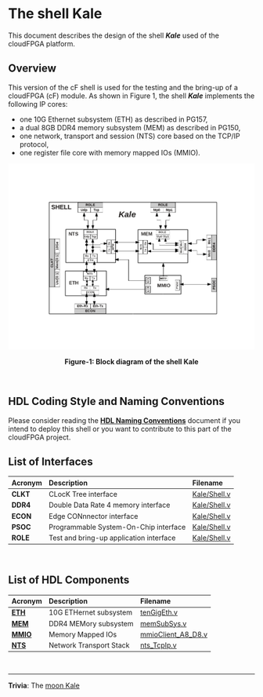 # The shell Kale
This document describes the design of the shell **_Kale_** used of the cloudFPGA platform.

## Overview
This version of the cF shell is used for the testing and the bring-up of a cloudFPGA (cF) module.
As shown in Figure 1, the shell **_Kale_** implements the following IP cores:
  - one 10G Ethernet subsystem (ETH) as described in PG157,
  - a dual 8GB DDR4 memory subsystem (MEM) as described in PG150,
  - one network, transport and session (NTS) core based on the TCP/IP protocol,
  - one register file core with memory mapped IOs (MMIO).

![Block diagram of Kale](./imgs/Fig-SHELL-Kale.png#center)
<p align="center"><b>Figure-1: Block diagram of the shell Kale</b></p>
<br>

## HDL Coding Style and Naming Conventions
Please consider reading the [**HDL Naming Conventions**](./hdl-naming-conventions.md) document if you intend to deploy this shell or you want to contribute to this part of the cloudFPGA project.
<br>

## List of Interfaces

| Acronym         | Description                                           | Filename
|:----------------|:------------------------------------------------------|:--------------
| **CLKT**        | CLocK Tree interface                                  | [Kale/Shell.v](../SRA/LIB/SHELL/Kale/Shell.v)
| **DDR4**        | Double Data Rate 4 memory interface                   | [Kale/Shell.v](../SRA/LIB/SHELL/Kale/Shell.v)
| **ECON**        | Edge CONnnector interface                             | [Kale/Shell.v](../SRA/LIB/SHELL/Kale/Shell.v)
| **PSOC**        | Programmable System-On-Chip interface                 | [Kale/Shell.v](../SRA/LIB/SHELL/Kale/Shell.v)
| **ROLE**        | Test and bring-up application interface               | [Kale/Shell.v](../SRA/LIB/SHELL/Kale/Shell.v)
<br>

## List of HDL Components

| Acronym                                          | Description                | Filename
|:-------------------------------------------------|:---------------------------|:--------------
| **[ETH](../SRA/LIB/SHELL/LIB/hdl/eth/ETH.md)**   | 10G ETHernet subsystem     | [tenGigEth.v](../SRA/LIB/SHELL/LIB/hdl/eth/tenGigEth.v)
| **[MEM](../SRA/LIB/SHELL/LIB/hdl/eth/MEM.md)**   | DDR4 MEMory subsystem      | [memSubSys.v](../SRA/LIB/SHELL/LIB/hdl/mem/memSubSys.v)
| **[MMIO](../SRA/LIB/SHELL/LIB/hdl/mmio/MMIO.md)**| Memory Mapped IOs          | [mmioClient_A8_D8.v](../SRA/LIB/SHELL/LIB/hdl/mmio/mmioClient_A8_D8.v)
| **[NTS](./NTS/README.md)**                       | Network Transport Stack    | [nts_TcpIp.v](../SRA/LIB/SHELL/LIB/hdl/nts/nts_TcpIp.v)
<br>

---
**Trivia**: The [moon Kale](https://en.wikipedia.org/wiki/Kale_(moon))



